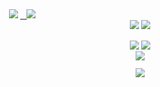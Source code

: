 
 <div class='container'align='left'>
 &nbsp;&nbsp;&nbsp;&nbsp;&nbsp;<img class="img" src="https://komarev.com/ghpvc/?username=EPIICTHUNDERCAT&label=Visitors&color=blue"/>
 <a href="https://www.linkedin.com/in/ricardo-v-59b455106/">
 &nbsp;&nbsp;&nbsp;<img class="img" src="https://img.shields.io/badge/linkedin-%230077B5.svg?style=for-the-badge&logo=linkedin&logoColor=white&style=flat"/>
      </a>
 </div>
            


 <div class='container'align='center'>
 <img class="img" src="https://leetcard.jacoblin.cool/EpicThundercat/?ext=heatmap&theme=dark"/>
 <img class="img" src="https://www.codewars.com/users/Rickbee/badges/large"/>
 </div><br>
 

                              
 <div class='container'align='center'>
  <img class="img" src ="https://img.shields.io/badge/github-%23121011.svg?style=for-the-badge&logo=github&logoColor=white&style=flat"/>
  <img class="img" src ="https://img.shields.io/badge/git-%23F05033.svg?style=for-the-badge&logo=git&logoColor=white&style=flat"/><br>
  <img class="img" src ="https://img.shields.io/badge/java-%23ED8B00.svg?style=for-the-badge&logo=java&logoColor=white&style=flat"/><br>
  
  <img class="img" src ="https://img.shields.io/badge/IntelliJIDEA-000000.svg?style=for-the-badge&logo=intellij-idea&logoColor=white&style=flat"/><br>
  
 </div>
